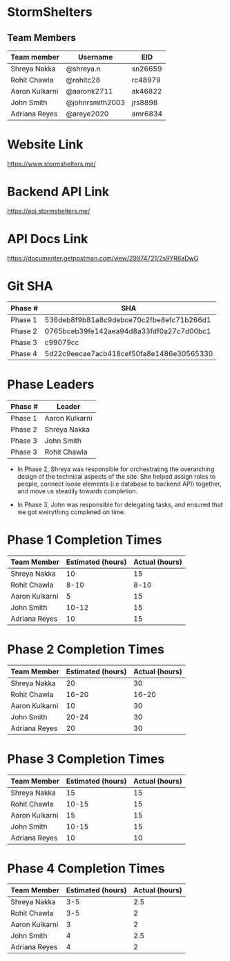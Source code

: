 # StormShelters
## Team Members
| Team member  | Username | EID |
| ------------- | ------------- | --------- |
| Shreya Nakka  | @shreya.n  |  sn26659
| Rohit Chawla  | @rohitc28  | rc48979
| Aaron Kulkarni| @aaronk2711 | ak46822
| John Smith    | @johnrsmith2003 | jrs8898
| Adriana Reyes | @areye2020  | amr6834


# Website Link

https://www.stormshelters.me/

# Backend API Link

https://api.stormshelters.me/

# API Docs Link

https://documenter.getpostman.com/view/29974721/2s9YR6aDwG


# Git SHA

| Phase #| SHA|
| ------ |--- |
| Phase 1| 536deb8f9b81a8c9debce70c2fbe8efc71b266d1 |
| Phase 2| 0765bceb39fe142aea94d8a33fdf0a27c7d00bc1 |
| Phase 3| c99079cc |
| Phase 4| 5d22c9eecae7acb418cef50fa8e1486e30565330 |

# Phase Leaders

| Phase #| Leader |
| -------|--------|
| Phase 1| Aaron Kulkarni |
| Phase 2| Shreya Nakka |
| Phase 3| John Smith |
| Phase 3| Rohit Chawla |

* In Phase 2, Shreya was responsible for orchestrating the overarching design of the technical aspects of the site. She helped assign roles to people, connect loose elements (i.e database to backend API) together, and move us steadily towards completion. 

* In Phase 3, John was responsible for delegating tasks, and ensured that we got everything completed on time.


# Phase 1 Completion Times

|Team Member| Estimated (hours) | Actual (hours)|
| ----------|-------------------| --------------|
|Shreya Nakka |10 | 15|
|Rohit Chawla |8-10| 8-10|
|Aaron Kulkarni|5| 15|
|John Smith    |10-12 | 15|
|Adriana Reyes | 10 | 15|

# Phase 2 Completion Times

|Team Member| Estimated (hours) | Actual (hours)|
| ----------|-------------------| --------------|
|Shreya Nakka |20 | 30|
|Rohit Chawla |16-20| 16-20|
|Aaron Kulkarni|10 | 30|
|John Smith    |20-24 | 30|
|Adriana Reyes | 20 | 30|

# Phase 3 Completion Times

|Team Member| Estimated (hours) | Actual (hours)|
| ----------|-------------------| --------------|
|Shreya Nakka |15 | 15|
|Rohit Chawla |10-15| 15|
|Aaron Kulkarni|15 | 15|
|John Smith    |10-15 | 15|
|Adriana Reyes | 10 | 10|

# Phase 4 Completion Times
|Team Member| Estimated (hours) | Actual (hours)|
| ----------|-------------------| --------------|
|Shreya Nakka |3-5 | 2.5|
|Rohit Chawla |3-5| 2|
|Aaron Kulkarni|3 | 2|
|John Smith    |4 | 2.5|
|Adriana Reyes | 4 | 2|

